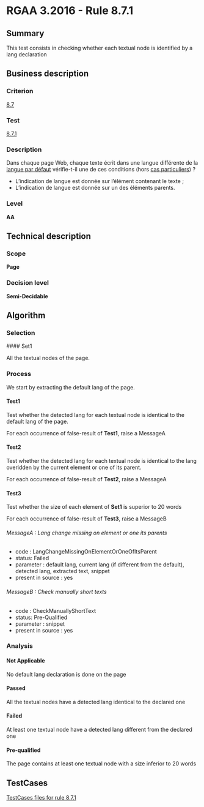 # RGAA 3.2016 - Rule 8.7.1

## Summary
This test consists in checking whether each textual node is identified by a lang declaration

## Business description

### Criterion
[8.7](http://references.modernisation.gouv.fr/rgaa-accessibilite/2016/criteres.html#crit-8-7)

### Test
[8.7.1](http://references.modernisation.gouv.fr/rgaa-accessibilite/2016/criteres.html#test-8-7-1)

### Description
<div lang="fr">Dans chaque page Web, chaque texte &#xE9;crit dans une langue diff&#xE9;rente de la <a href="http://references.modernisation.gouv.fr/rgaa-accessibilite/2016/glossaire.html#langue-par-dfaut">langue par d&#xE9;faut</a> v&#xE9;rifie-t-il une de ces conditions (hors <a href="http://references.modernisation.gouv.fr/rgaa-accessibilite/cas-particuliers.html#cp-8-7" title="Cas particuliers pour le crit&#xE8;re 8.7">cas particuliers</a>)&nbsp;? <ul><li>L&#x2019;indication de langue est donn&#xE9;e sur l&#x2019;&#xE9;l&#xE9;ment contenant le texte&nbsp;;</li> <li>L&#x2019;indication de langue est donn&#xE9;e sur un des &#xE9;l&#xE9;ments parents.</li> </ul></div>

### Level
**AA**

## Technical description

### Scope
**Page**

### Decision level
**Semi-Decidable**

## Algorithm

### Selection

#### Set1

All the textual nodes of the page.

### Process

We start by extracting the default lang of the page.

#### Test1

Test whether the detected lang for each textual node is identical to the default lang of the page.

For each occurrence of false-result of **Test1**, raise a MessageA

#### Test2

Test whether the detected lang for each textual node is identical to the lang overidden by the current element or one of its parent.

For each occurrence of false-result of **Test2**, raise a MessageA

#### Test3

Test whether the size of each element of **Set1** is superior to 20 words

For each occurrence of false-result of **Test3**, raise a MessageB

###### MessageA : Lang change missing on element or one its parents

-   code : LangChangeMissingOnElementOrOneOfItsParent
-   status: Failed
-   parameter : default lang, current lang (if different from the default), detected lang, extracted text, snippet
-   present in source : yes

###### MessageB : Check manually short texts

-   code : CheckManuallyShortText
-   status: Pre-Qualified
-   parameter : snippet
-   present in source : yes

### Analysis

#### Not Applicable

No default lang declaration is done on the page

#### Passed 

All the textual nodes have a detected lang identical to the declared one

#### Failed

At least one textual node have a detected lang different from the declared one

#### Pre-qualified

The page contains at least one textual node with a size inferior to 20 words




##  TestCases

[TestCases files for rule 8.7.1](https://github.com/Asqatasun/Asqatasun/tree/develop/rules/rules-rgaa3.2016/src/test/resources/testcases/rgaa32016/Rgaa32016Rule080701/)


